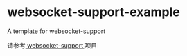 # websocket-support-example
A template for websocket-support

请参考[ websocket-support ](https://github.com/ShiroLL/websocket-support)项目
